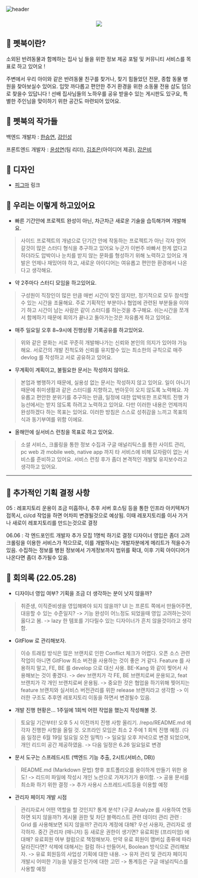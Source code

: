 ![header](https://capsule-render.vercel.app/api?type=rounded&color=0:9fc131,100:ffec5c&height=300&section=header&text=%20petBook%20&animation=fadeIn&fontSize=80&fontColor=25383c&fontAlignY=40&desc=특별한%20동물을%20위한%20특별한%20전자책%20'펫북'&descAlignY=75&rotate=0)

<h3 align="center">
<img src="https://hits.seeyoufarm.com/api/count/incr/badge.svg?url=https%3A%2F%2Fgithub.com%2Fsteven-yn%2FpetBook%2F&count_bg=%23E8E8E8&title_bg=%23C4D3DA&icon=furrynetwork.svg&icon_color=%23000000&title=visit&edge_flat=false"/>
</h3>

## 🐰 펫북이란?

소외된 반려동물과 함께하는 집사 님 들을 위한 정보 제공 포털 및 커뮤니티 서비스를 목표로 하고 있어요 !

주변에서 우리 아이와 같은 반려동물 친구를 찾거나,
찾기 힘들었던 전문, 종합 동물 병원을 찾아보실수 있어요.
입맛 까다롭고 편안한 주거 환경을 위한 소동물 전용 샵도 덤으로 찾을수 있답니다 !
선배 집사님들의 노하우를 공유 받을수 있는 게시판도 있구요,
특별한 주인님을 맞이하기 위한 공간도 마련되어 있어요.

## 🐹 펫북의 작가들

백엔드 개발자 : [한승연](https://github.com/mjk6828), [강인성](https://github.com/tails5555)

프론트엔드 개발자 : [윤성연](https://github.com/steven-yn)(팀 리더), [김조은](https://github.com/jj2084jj)(아이디어 제공), [강은비](https://github.com/eunnbi)

## 🦊 디자인

- [피그마](https://www.figma.com/file/Be2EqjYjJ82XHSm9jleMH3/%ED%8E%AB%EB%B6%81?node-id=136%3A819) 링크

## 🐥 우리는 이렇게 하고있어요

- 빠른 기간안에 프로젝트 완성이 아닌, 차근차근 새로운 기술을 습득해가며 개발해요.
> 사이드 프로젝트의 개념으로 단기간 안에 작동하는 프로젝트가 아닌
> 각자 얻어 갈것이 많은 스터디 형식을 추구하고 있어요
> 누군가 이번주 바빠서 한게 없다고 하더라도
> 압박이나 눈치를 받지 않는 문화를 형성하기 위해 노력하고 있어요
> 개발은 언제나 재밌어야 하고, 새로운 아이디어는 여유롭고 편안한 환경에서 나온다고 생각해요.

- 약 2주마다 스터디 모임을 하고있어요.
> 구성원이 직장인이 많은 만큼 매번 시간이 맞진 않지만,
> 정기적으로 모두 참석할수 있는 시간을 조율해요.
> 주로 기획적인 부분이나 협업에 관련된 부분들을 이야기 하고
> 시간이 남는 사람은 같이 스터디를 하는것을 추구해요.
> 쉬는시간을 쪼개서 함께하기 때문에 회의가 끝나고 돌아가는것은 자유롭게 하고 있어요.

- 매주 일요일 오후 8~9시에 진행상황 기록공유를 하고있어요.
> 위와 같은 문화는 서로 꾸준히 개발해나가는 신뢰와 본인의 의지가 있어야 가능해요.
> 서로간의 개발 진척도와 신뢰를 유지할수 있는 최소한의 규칙으로
> 매주 devlog 를 작성하고 서로 공유하고 있어요.

- 무계획이 계획이고, 불필요한 문서는 작성하지 않아요.
> 본업과 병행하기 때문에, 실용성 없는 문서는 작성하지 않고 있어요.
> 일이 아니기 때문에 취미생활과 같은 스터디를 지향하고, 번아웃이 오지 않도록 노력해요.
> 자유롭고 편안한 분위기를 추구하는 만큼, 일정에 대한 압박또한 프로젝트 진행 가능선에서는 받지 않도록 하려고 노력하고 있어요.
> 다만 이러한 내용은 언제까지 완성하겠다 하는 목표는 있어요.
> 이러한 방침은 스스로 성취감을 느끼고 목표의식과 동기부여를 위함 이에요.

- 올해안에 실서비스 런칭을 목표로 하고 있어요.
> 소셜 서비스, 크롤링을 통한 정보 수집과 구글 애널리틱스를 통한 사이트 관리,
> pc web 과 mobile web, native app 까지
> 타 서비스에 비해 모자람이 없는 서비스를 준비하고 있어요.
> 서비스 런칭 후가 좀더 본격적인 개발및 유지보수라고 생각하고 있어요.

---

## 🐢 추가적인 기획 결정 사항

05 :
레포지토리 운용이 조금 미흡하나, 추후 서버 호스팅 등을 통한 인프라 아키텍쳐가 접목시, ci/cd 작업을 하면 어차피 변경될것으로 예상됨. 이때 레포지토리를 이사 가거나 새로이 레포지토리를 만드는것으로 결정

06.06 :
각 엔드포인트 개발자 추가 모집 1명씩 하기로 결정
디자이너 영입은 좀더 고려
크롤링을 이용한 서비스가 적으므로, 이를 개발하시는 개발자분에게 메리트가 적을수가 있음.
수집하는 정보를 병원 정보에서 가게정보까지 범위를 확대, 이후 기획 아이디어가 나온다면 좀더 추가될수 있음.

## 🦉 회의록 (22.05.28)

* 디자이너 영입 여부? 기획을 조금 더 생각하는 분이 낫지 않을까?
> 취준생, 이직준비생을 영입해봐야 되지 않을까?
> UI 는 프론트 쪽에서 만들어주면, 대응할 수 있는 수준일지?
-> 기능 완성이 어느정도 되었을때 영입 고려하는것이 옳다고 봄.
-> lazy 한 템포를 기다릴수 있는 디자이너가 흔치 않을것이라고 생각함.

* GitFlow 로 관리해보자.
> 이슈 트래킹 방식은 많은 브랜치로 인한 Conflict 체크가 어렵다.
> 오픈 소스 관련 작업이 아니면 GitFlow 최소 버전을 사용하는 것이 좋은 거 같다.
> Feature 를 사용하지 말고, FE, BE 를 develop 으로 대신 사용. BE-Kang 와 같이 찢어서 사용해보는 것이 좋겠다.
-> dev 브랜치가 각 FE, BE 브랜치로써 운용되고, feat 브랜치가 각 개인 브랜치로써 운용됨.
-> 중요한 것은 협업을 하기위해 찢어지는 feature 브랜치와 실서비스 버전관리를 위한 release 브랜치라고 생각함
-> 이러한 구조도 추후엔 레포지토리 이동을 하면서 변경될수 있음.

* 개발 진행 현황은… 1주일에 1회씩 어떤 작업을 했는지 작성해볼 것.
> 토요일 기간부터! 오후 5 시 이전까지 진행 사항 올리기.
> /repo/README.md 에 각자 진행한 사항을 올릴 것.
> 오프라인 모임은 최소 2 주에 1 회씩 진행 예정. (다음 일정은 6월 19일 일요일 오전 일찍!)
-> 일요일 오후 저녁으로 변경 되었으며, 개인 리드미 공간 제공하였음.
-> 다음 일정은 6.26 일요일로 변경

* 문서 도구는 스프레드시트 (백엔드 기능 추출, 2시트(서비스, DB))
> README.md (Markdown 문법)
> 향후 포트폴리오를 용이하게 만들기 위한 용도!
-> 리드미 파일에 작성시 개인 노션으로 가져가기가 용이함.
-> 공용 문서를 최소화 하기 위한 결정
-> 추가 사용시 스프레드시트등을 이용할 예정

* 관리자 페이지 개발 시점
> 관리자로서 어떤 역할을 할 것인지?
> 통계 분석? (구글 Analyze 를 사용하여 연동하면 되지 않을까?)
> 게시물 권한 및 차단
> 블랙리스트 관련
> 데이터 관리 관련 : Grid 를 사용해보면 되지 않을까?
> 관리자 계정에 대해?
> 우선 사용자, 관리자로 생각하자.
> 중간 관리자 (매니저) 등 새로운 권한이 생기면?
> 유료회원 (프리미엄) 에 대해?
> 유료회원 여부 컬럼으로 책정해보자.
> 만약 유료 회원이 맴버십 종류에 따라 달라진다면?
> 삭제에 대해서는 컬럼 하나 만들어서, Boolean 방식으로 관리해보자.
-> 유료 회원등의 사업성 기획에 대한 내용.
-> 유저 관리 및 관리자 페이지 개발시 어떠한 기능을 넣을것 인가에 대한 고민
-> 통계등은 구글 애널리틱스를 사용할 예정
